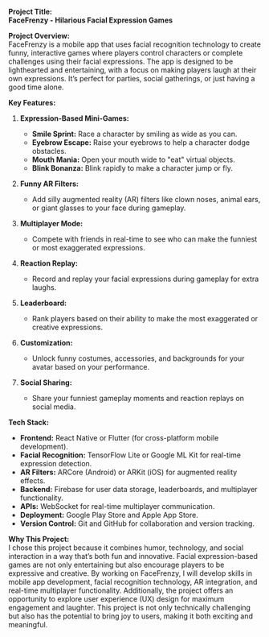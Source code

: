 **Project Title:**  
**FaceFrenzy - Hilarious Facial Expression Games**  

**Project Overview:**  
FaceFrenzy is a mobile app that uses facial recognition technology to create funny, interactive games where players control characters or complete challenges using their facial expressions. The app is designed to be lighthearted and entertaining, with a focus on making players laugh at their own expressions. It’s perfect for parties, social gatherings, or just having a good time alone.  

**Key Features:**  
1. **Expression-Based Mini-Games:**  
   - **Smile Sprint:** Race a character by smiling as wide as you can.  
   - **Eyebrow Escape:** Raise your eyebrows to help a character dodge obstacles.  
   - **Mouth Mania:** Open your mouth wide to "eat" virtual objects.  
   - **Blink Bonanza:** Blink rapidly to make a character jump or fly.  

2. **Funny AR Filters:**  
   - Add silly augmented reality (AR) filters like clown noses, animal ears, or giant glasses to your face during gameplay.  

3. **Multiplayer Mode:**  
   - Compete with friends in real-time to see who can make the funniest or most exaggerated expressions.  

4. **Reaction Replay:**  
   - Record and replay your facial expressions during gameplay for extra laughs.  

5. **Leaderboard:**  
   - Rank players based on their ability to make the most exaggerated or creative expressions.  

6. **Customization:**  
   - Unlock funny costumes, accessories, and backgrounds for your avatar based on your performance.  

7. **Social Sharing:**  
   - Share your funniest gameplay moments and reaction replays on social media.  

**Tech Stack:**  
- **Frontend:** React Native or Flutter (for cross-platform mobile development).  
- **Facial Recognition:** TensorFlow Lite or Google ML Kit for real-time expression detection.  
- **AR Filters:** ARCore (Android) or ARKit (iOS) for augmented reality effects.  
- **Backend:** Firebase for user data storage, leaderboards, and multiplayer functionality.  
- **APIs:** WebSocket for real-time multiplayer communication.  
- **Deployment:** Google Play Store and Apple App Store.  
- **Version Control:** Git and GitHub for collaboration and version tracking.  

**Why This Project:**  
I chose this project because it combines humor, technology, and social interaction in a way that’s both fun and innovative. Facial expression-based games are not only entertaining but also encourage players to be expressive and creative. By working on FaceFrenzy, I will develop skills in mobile app development, facial recognition technology, AR integration, and real-time multiplayer functionality. Additionally, the project offers an opportunity to explore user experience (UX) design for maximum engagement and laughter. This project is not only technically challenging but also has the potential to bring joy to users, making it both exciting and meaningful.